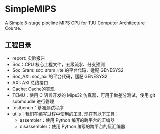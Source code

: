 # SimpleMIPS
A Simple 5-stage pipeline MIPS CPU for TJU Computer Architecture Course.

## 工程目录
- report: 实验报告
- Soc：CPU 核心工程文件，五级流水、分支预测
- Soc_Sram: soc_sram_lite 的平台代码，适配 GENESYS2
- Soc_AXI: soc_axi 的平台代码，适配 GENESYS2
- AXI: AXI 总线接口
- Cache: Cache的实现
- TEMU：使用 C 语言开发的 Mips32 仿真器，可用于做差分测试，使用 git submoudle 进行管理
- testbench：基准测试程序
- utils：我们在编写过程中使用的工具, 现在有以下工具：
  - assembler：使用 Python 编写的跨平台的汇编器
  - disassembler：使用 Python 编写的跨平台的反汇编器

